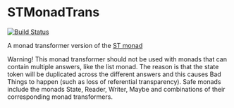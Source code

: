 # STMonadTrans

[![Build Status](https://travis-ci.org/josefs/STMonadTrans.svg?branch=master)](https://travis-ci.org/josefs/STMonadTrans)

A monad transformer version of the [ST monad](https://hackage.haskell.org/package/base/docs/Control-Monad-ST.html)

Warning! This monad transformer should not be used with monads that
can contain multiple answers, like the list monad. The reason is that 
the state token will be duplicated across the different answers and
this causes Bad Things to happen (such as loss of referential
transparency). Safe monads include the monads State, Reader, Writer,
Maybe and combinations of their corresponding monad transformers.
